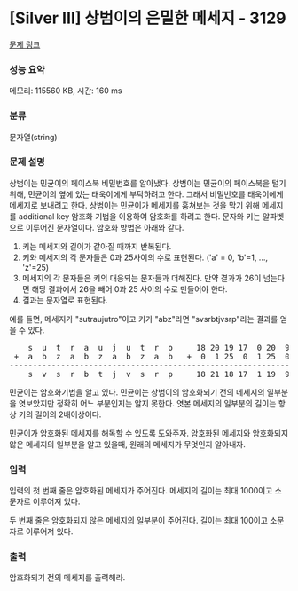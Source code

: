 # [Silver III] 상범이의 은밀한 메세지 - 3129 

[문제 링크](https://www.acmicpc.net/problem/3129) 

### 성능 요약

메모리: 115560 KB, 시간: 160 ms

### 분류

문자열(string)

### 문제 설명

<p>상범이는 민균이의 페이스북 비밀번호를 알아냈다. 상범이는 민균이의 페이스북을 털기 위해, 민균이의 옆에 있는 태욱이에게 부탁하려고 한다. 그래서 비밀번호를 태욱이에게 메세지로 보내려고 한다. 상범이는 민균이가 메세지를 훔쳐보는 것을 막기 위해 메세지를 additional key 암호화 기법을 이용하여 암호화를 하려고 한다. 문자와 키는 알파벳으로 이루어진 문자열이다. 암호화 방법은 아래와 같다.</p>

<ol>
	<li>키는 메세지와 길이가 같아질 때까지 반복된다.</li>
	<li>키와 메세지의 각 문자들은 0과 25사이의 수로 표현된다. ('a' = 0, 'b'=1, ..., 'z'=25)</li>
	<li>메세지의 각 문자들은 키의 대응되는 문자들과 더해진다. 만약 결과가 26이 넘는다면 해당 결과에서 26을 빼어 0과 25 사이의 수로 만들어야 한다.</li>
	<li>결과는 문자열로 표현된다.</li>
</ol>

<p>예를 들면, 메세지가 "sutraujutro"이고 키가 "abz"라면 "svsrbtjvsrp"라는 결과를 얻을 수 있다.</p>

<pre style="text-align: center;">    s  u  t  r  a  u  j  u  t  r  o     18 20 19 17  0 20  9 20 19 17 14 
 +  a  b  z  a  b  z  a  b  z  a  b   +  0  1 25  0  1 25  0  1 25  0  1 
-------------------------------------------------------------------------
    s  v  s  r  b  t  j  v  s  r  p     18 21 18 17  1 19  9 21 18 17 15 
</pre>

<p>민균이는 암호화기법을 알고 있다. 민균이는 상범이의 암호화되기 전의 메세지의 일부분을 엿보았지만 정확히 어느 부분인지는 알지 못한다. 엿본 메세지의 일부분의 길이는 항상 키의 길이의 2배이상이다.</p>

<p>민균이가 암호화된 메세지를 해독할 수 있도록 도와주자. 암호화된 메세지와 암호화되지 않은 메세지의 일부분을 알고 있을때, 원래의 메세지가 무엇인지 알아내자.</p>

### 입력 

 <p>입력의 첫 번째 줄은 암호화된 메세지가 주어진다. 메세지의 길이는 최대 1000이고 소문자로 이루어져 있다.</p>

<p>두 번째 줄은 암호화되지 않은 메세지의 일부분이 주어진다. 길이는 최대 100이고 소문자로 이루어져 있다.</p>

### 출력 

 <p>암호화되기 전의 메세지를 출력해라.</p>

